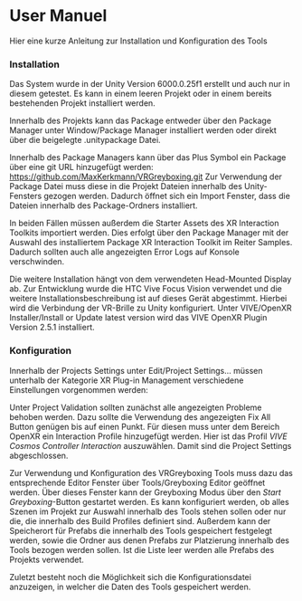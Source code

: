 # User Manuel

Hier eine kurze Anleitung zur Installation und Konfiguration des Tools 

### Installation

Das System wurde in der Unity Version 6000.0.25f1 erstellt und auch nur in diesem getestet. Es kann in einem  leeren Projekt oder in einem bereits bestehenden Projekt installiert werden.

Innerhalb des Projekts kann das Package entweder über den Package Manager unter Window/Package Manager installiert werden oder direkt über die beigelegte .unitypackage Datei.

Innerhalb des Package Managers kann über das Plus Symbol ein Package über eine git URL hinzugefügt werden: https://github.com/MaxKerkmann/VRGreyboxing.git
Zur Verwendung der Package Datei muss diese in die Projekt Dateien innerhalb des Unity-Fensters gezogen werden. Dadurch öffnet sich ein Import Fenster, dass die Dateien innerhalb des Package-Ordners installiert.

In beiden Fällen müssen außerdem die Starter Assets des XR Interaction Toolkits importiert werden. Dies erfolgt über den Package Manager mit der Auswahl des installiertem Package XR Interaction Toolkit im Reiter Samples.
Dadurch sollten auch alle angezeigten Error Logs auf Konsole verschwinden.

Die weitere Installation hängt von dem verwendeten Head-Mounted Display ab. Zur Entwicklung wurde die HTC Vive Focus Vision verwendet und die weitere Installationsbeschreibung ist auf dieses Gerät abgestimmt. Hierbei wird die Verbindung der VR-Brille zu Unity konfiguriert.
Unter VIVE/OpenXR Installer/Install or Update latest version wird das VIVE OpenXR Plugin Version 2.5.1 installiert.

### Konfiguration

Innerhalb der Projects Settings unter Edit/Project Settings... müssen unterhalb der Kategorie XR Plug-in Management verschiedene Einstellungen vorgenommen werden:

Unter Project Validation sollten zunächst alle angezeigten Probleme behoben werden. Dazu sollte die Verwendung des angezeigten Fix All Button genügen bis auf einen Punkt. Für diesen muss unter dem Bereich OpenXR ein Interaction Profile hinzugefügt werden. Hier ist das Profil *VIVE Cosmos Controller Interaction* auszuwählen.
Damit sind die Project Settings abgeschlossen.

Zur Verwendung und Konfiguration des VRGreyboxing Tools muss dazu das entsprechende Editor Fenster über  Tools/Greyboxing Editor geöffnet werden.
Über dieses Fenster kann der Greyboxing Modus über den *Start Greyboxing*-Button gestartet werden. Es kann konfiguriert werden, ob alles Szenen im Projekt zur Auswahl innerhalb des Tools stehen sollen oder nur die, die innerhalb des Build Profiles definiert sind. Außerdem kann der Speicherort für Prefabs die innerhalb des Tools gespeichert festgelegt werden, sowie die Ordner aus denen Prefabs zur Platzierung innerhalb des Tools bezogen werden sollen. Ist die Liste leer werden alle Prefabs des Projekts verwendet.

Zuletzt besteht noch die Möglichkeit sich die Konfigurationsdatei anzuzeigen, in welcher die Daten des Tools gespeichert werden.

